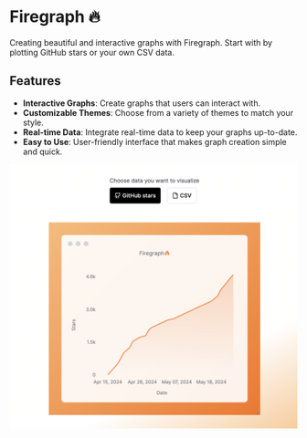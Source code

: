 # Firegraph 🔥

Creating beautiful and interactive graphs with Firegraph. Start with by plotting GitHub stars or your own CSV data.

## Features

- **Interactive Graphs**: Create graphs that users can interact with.
- **Customizable Themes**: Choose from a variety of themes to match your style.
- **Real-time Data**: Integrate real-time data to keep your graphs up-to-date.
- **Easy to Use**: User-friendly interface that makes graph creation simple and quick.

![Firegraph](/public/firegraph-hero.png)
